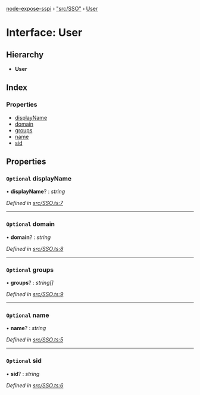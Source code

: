 [node-expose-sspi](../README.md) › ["src/SSO"](../modules/_src_sso_.md) › [User](_src_sso_.user.md)

# Interface: User

## Hierarchy

* **User**

## Index

### Properties

* [displayName](_src_sso_.user.md#optional-displayname)
* [domain](_src_sso_.user.md#optional-domain)
* [groups](_src_sso_.user.md#optional-groups)
* [name](_src_sso_.user.md#optional-name)
* [sid](_src_sso_.user.md#optional-sid)

## Properties

### `Optional` displayName

• **displayName**? : *string*

*Defined in [src/SSO.ts:7](https://github.com/jlguenego/node-expose-sspi/blob/15baf5f/src/SSO.ts#L7)*

___

### `Optional` domain

• **domain**? : *string*

*Defined in [src/SSO.ts:8](https://github.com/jlguenego/node-expose-sspi/blob/15baf5f/src/SSO.ts#L8)*

___

### `Optional` groups

• **groups**? : *string[]*

*Defined in [src/SSO.ts:9](https://github.com/jlguenego/node-expose-sspi/blob/15baf5f/src/SSO.ts#L9)*

___

### `Optional` name

• **name**? : *string*

*Defined in [src/SSO.ts:5](https://github.com/jlguenego/node-expose-sspi/blob/15baf5f/src/SSO.ts#L5)*

___

### `Optional` sid

• **sid**? : *string*

*Defined in [src/SSO.ts:6](https://github.com/jlguenego/node-expose-sspi/blob/15baf5f/src/SSO.ts#L6)*
